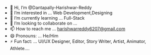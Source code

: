- 👋 Hi, I’m @Dantapally-Harishwar-Reddy
- 👀 I’m interested in ... Web Development,Designing
- 🌱 I’m currently learning ... Full-Stack
- 💞️ I’m looking to collaborate on ...
- 📫 How to reach me ... harishwarreddy6207@gmail.com
- 😄 Pronouns: ... He/Him
- ⚡ Fun fact: ... UI/UX Designer, Editor, Story Writer, Artist, Animator, Athlete....

<!---
Dantapally-Harishwar-Reddy/Dantapally-Harishwar-Reddy is a ✨ special ✨ repository because its `README.md` (this file) appears on your GitHub profile.
You can click the Preview link to take a look at your changes.
--->
